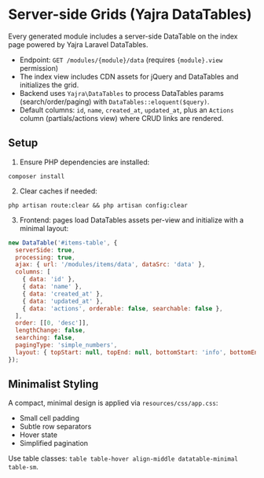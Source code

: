 # Server-side Grids (Yajra DataTables)

Every generated module includes a server-side DataTable on the index page powered by Yajra Laravel DataTables.

- Endpoint: `GET /modules/{module}/data` (requires `{module}.view` permission)
- The index view includes CDN assets for jQuery and DataTables and initializes the grid.
- Backend uses `Yajra\DataTables` to process DataTables params (search/order/paging) with `DataTables::eloquent($query)`.
- Default columns: `id`, `name`, `created_at`, `updated_at`, plus an `Actions` column (partials/actions view) where CRUD links are rendered.

## Setup
1) Ensure PHP dependencies are installed:

```
composer install
```

2) Clear caches if needed:

```
php artisan route:clear && php artisan config:clear
```

3) Frontend: pages load DataTables assets per-view and initialize with a minimal layout:

```js
new DataTable('#items-table', {
  serverSide: true,
  processing: true,
  ajax: { url: '/modules/items/data', dataSrc: 'data' },
  columns: [
    { data: 'id' },
    { data: 'name' },
    { data: 'created_at' },
    { data: 'updated_at' },
    { data: 'actions', orderable: false, searchable: false },
  ],
  order: [[0, 'desc']],
  lengthChange: false,
  searching: false,
  pagingType: 'simple_numbers',
  layout: { topStart: null, topEnd: null, bottomStart: 'info', bottomEnd: 'paging' },
});
```

## Minimalist Styling
A compact, minimal design is applied via `resources/css/app.css`:
- Small cell padding
- Subtle row separators
- Hover state
- Simplified pagination

Use table classes: `table table-hover align-middle datatable-minimal table-sm`.
